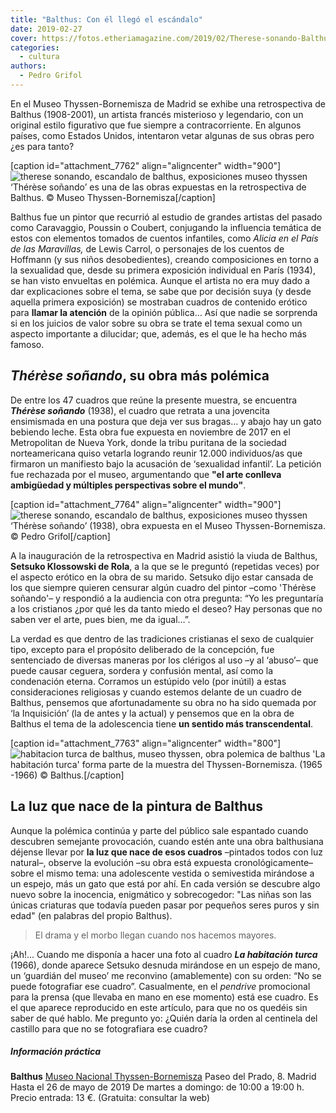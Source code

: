 ```yaml
---
title: "Balthus: Con él llegó el escándalo"
date: 2019-02-27
cover: https://fotos.etheriamagazine.com/2019/02/Therese-sonando-Balthus-Thyssen-Madrid.jpg
categories: 
  - cultura
authors: 
  - Pedro Grifol
---
```


En el Museo Thyssen-Bornemisza de Madrid se exhibe una retrospectiva de Balthus 
(1908-2001), un artista francés misterioso y legendario, con un original estilo 
figurativo que fue siempre a contracorriente. En algunos países, como Estados Unidos, 
intentaron vetar algunas de sus obras pero ¿es para tanto? 

\[caption id="attachment\_7762" align="aligncenter" width="900"\]![therese sonando, escandalo de balthus, exposiciones museo thyssen](https://fotos.etheriamagazine.com/2019/02/Balthus-Thyssen-Madrid.jpg "Therese soñando es una de las polémicas obras de Balthus.") ‘Thérèse soñando’ es una de las obras expuestas en la retrospectiva de Balthus. © Museo Thyssen-Bornemisza\[/caption\]

Balthus fue un pintor que recurrió al estudio de grandes artistas del pasado como Caravaggio, Poussin o Coubert, conjugando la influencia temática de estos con elementos tomados de cuentos infantiles, como _Alicia en el País de las Maravillas,_ de Lewis Carrol, o personajes de los cuentos de Hoffmann (y sus niños desobedientes), creando composiciones en torno a la sexualidad que, desde su primera exposición individual en París (1934), se han visto envueltas en polémica. Aunque el artista no era muy dado a dar explicaciones sobre el tema, se sabe que por decisión suya (y desde aquella primera exposición) se mostraban cuadros de contenido erótico para **llamar la atención** de la opinión pública… Así que nadie se sorprenda si en los juicios de valor sobre su obra se trate el tema sexual como un aspecto importante a dilucidar; que, además, es el que le ha hecho más famoso.

## _Thérèse soñando_, su obra más polémica

De entre los 47 cuadros que reúne la presente muestra, se encuentra **_Thérèse soñando_** (1938), el cuadro que retrata a una jovencita ensimismada en una postura que deja ver sus bragas… y abajo hay un gato bebiendo leche. Esta obra fue expuesta en noviembre de 2017 en el Metropolitan de Nueva York, donde la tribu puritana de la sociedad norteamericana quiso vetarla logrando reunir 12.000 individuos/as que firmaron un manifiesto bajo la acusación de ‘sexualidad infantil’. La petición fue rechazada por el museo, argumentando que **"el arte conlleva ambigüedad y múltiples perspectivas sobre el mundo"**.

\[caption id="attachment\_7764" align="aligncenter" width="900"\]![therese sonando, escandalo de balthus, exposiciones museo thyssen](https://fotos.etheriamagazine.com/2019/02/Therese-sonando-Balthus-Thyssen-Madrid.jpg "Therese soñando, obra expuesta en el Museo Thyssen-Bornemisza") ‘Thérèse soñando’ (1938), obra expuesta en el Museo Thyssen-Bornemisza. © Pedro Grifol\[/caption\]

A la inauguración de la retrospectiva en Madrid asistió la viuda de Balthus, **Setsuko Klossowski de Rola**, a la que se le preguntó (repetidas veces) por el aspecto erótico en la obra de su marido. Setsuko dijo estar cansada de los que siempre quieren censurar algún cuadro del pintor –como 'Thérèse soñando'– y respondió a la audiencia con otra pregunta: “Yo les preguntaría a los cristianos ¿por qué les da tanto miedo el deseo? Hay personas que no saben ver el arte, pues bien, me da igual…”.

La verdad es que dentro de las tradiciones cristianas el sexo de cualquier tipo, excepto para el propósito deliberado de la concepción, fue sentenciado de diversas maneras por los clérigos al uso –y al ‘abuso’– que puede causar ceguera, sordera y confusión mental, así como la condenación eterna. Corramos un estúpido velo (por inútil) a estas consideraciones religiosas y cuando estemos delante de un cuadro de Balthus, pensemos que afortunadamente su obra no ha sido quemada por ‘la Inquisición’ (la de antes y la actual) y pensemos que en la obra de Balthus el tema de la adolescencia tiene **un sentido más transcendental**.

\[caption id="attachment\_7763" align="aligncenter" width="800"\]![habitacion turca de balthus, museo thyssen, obra polemica de balthus](https://fotos.etheriamagazine.com/2019/02/Habitacion-turca-Balthus-Thyssen-Madrid.jpg "La habitación turca forma parte de la muestra del Thyssen-Bornemisza") 'La habitación turca' forma parte de la muestra del Thyssen-Bornemisza. (1965 -1966) © Balthus.\[/caption\]

## La luz que nace de la pintura de Balthus

Aunque la polémica continúa y parte del público sale espantado cuando descubren semejante provocación, cuando estén ante una obra balthusiana déjense llevar por **la luz que nace de esos cuadros** –pintados todos con luz natural–, observe la evolución –su obra está expuesta cronológicamente– sobre el mismo tema: una adolescente vestida o semivestida mirándose a un espejo, más un gato que está por ahí. En cada versión se descubre algo nuevo sobre la inocencia, enigmático y sobrecogedor: "Las niñas son las únicas criaturas que todavía pueden pasar por pequeños seres puros y sin edad" (en palabras del propio Balthus).

> El drama y el morbo llegan cuando nos hacemos mayores. 

¡Ah!... Cuando me disponía a hacer una foto al cuadro **_La habitación turca_** (1966), donde aparece Setsuko desnuda mirándose en un espejo de mano, un ‘guardián del museo’ me reconvino (amablemente) con su orden: “No se puede fotografiar ese cuadro”. Casualmente, en el _pendrive_ promocional para la prensa (que llevaba en mano en ese momento) está ese cuadro. Es el que aparece reproducido en este artículo, para que no os quedéis sin saber de qué hablo. Me pregunto yo: ¿Quién daría la orden al centinela del castillo para que no se fotografiara ese cuadro?

##### Información práctica

**Balthus** [Museo Nacional Thyssen-Bornemisza](http://www.museothyssen.org) Paseo del Prado, 8. Madrid Hasta el 26 de mayo de 2019 De martes a domingo: de 10:00 a 19:00 h. Precio entrada: 13 €. (Gratuita: consultar la web)
